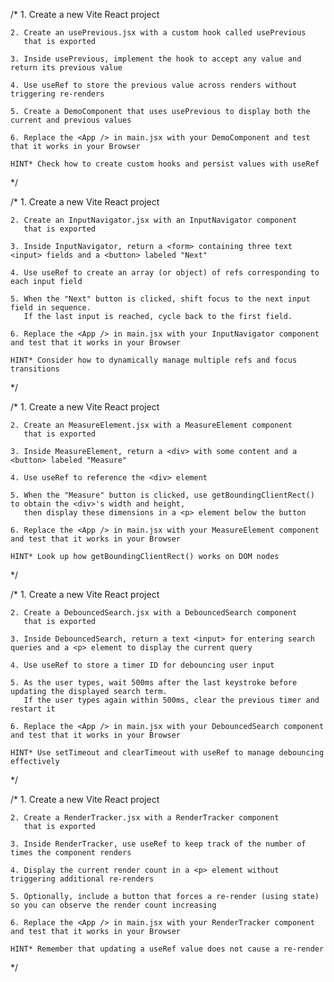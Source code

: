 /*
    1. Create a new Vite React project

    2. Create an usePrevious.jsx with a custom hook called usePrevious
       that is exported

    3. Inside usePrevious, implement the hook to accept any value and return its previous value

    4. Use useRef to store the previous value across renders without triggering re-renders

    5. Create a DemoComponent that uses usePrevious to display both the current and previous values

    6. Replace the <App /> in main.jsx with your DemoComponent and test that it works in your Browser

    HINT* Check how to create custom hooks and persist values with useRef
*/

/*
    1. Create a new Vite React project

    2. Create an InputNavigator.jsx with an InputNavigator component
       that is exported

    3. Inside InputNavigator, return a <form> containing three text <input> fields and a <button> labeled "Next"

    4. Use useRef to create an array (or object) of refs corresponding to each input field

    5. When the "Next" button is clicked, shift focus to the next input field in sequence.
       If the last input is reached, cycle back to the first field.

    6. Replace the <App /> in main.jsx with your InputNavigator component and test that it works in your Browser

    HINT* Consider how to dynamically manage multiple refs and focus transitions
*/


/*
    1. Create a new Vite React project

    2. Create an MeasureElement.jsx with a MeasureElement component
       that is exported

    3. Inside MeasureElement, return a <div> with some content and a <button> labeled "Measure"

    4. Use useRef to reference the <div> element

    5. When the "Measure" button is clicked, use getBoundingClientRect() to obtain the <div>'s width and height,
       then display these dimensions in a <p> element below the button

    6. Replace the <App /> in main.jsx with your MeasureElement component and test that it works in your Browser

    HINT* Look up how getBoundingClientRect() works on DOM nodes
*/


/*
    1. Create a new Vite React project

    2. Create a DebouncedSearch.jsx with a DebouncedSearch component
       that is exported

    3. Inside DebouncedSearch, return a text <input> for entering search queries and a <p> element to display the current query

    4. Use useRef to store a timer ID for debouncing user input

    5. As the user types, wait 500ms after the last keystroke before updating the displayed search term.
       If the user types again within 500ms, clear the previous timer and restart it

    6. Replace the <App /> in main.jsx with your DebouncedSearch component and test that it works in your Browser

    HINT* Use setTimeout and clearTimeout with useRef to manage debouncing effectively
*/

/*
    1. Create a new Vite React project

    2. Create a RenderTracker.jsx with a RenderTracker component
       that is exported

    3. Inside RenderTracker, use useRef to keep track of the number of times the component renders

    4. Display the current render count in a <p> element without triggering additional re-renders

    5. Optionally, include a button that forces a re-render (using state) so you can observe the render count increasing

    6. Replace the <App /> in main.jsx with your RenderTracker component and test that it works in your Browser

    HINT* Remember that updating a useRef value does not cause a re-render
*/